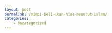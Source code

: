 ```yaml
---
layout: post
permalink: /mimpi-beli-ikan-hias-menurut-islam/
categories:
    - Uncategorized
---
```



